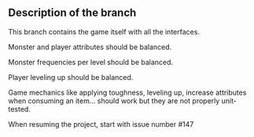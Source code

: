 Description of the branch
---------------------------

This branch contains the game itself with all the interfaces.

Monster and player attributes should be balanced.

Monster frequencies per level should be balanced.

Player leveling up should be balanced.

Game mechanics like applying toughness, leveling up, increase attributes when consuming an item... should work but they are not properly unit-tested.

When resuming the project, start with issue number #147

